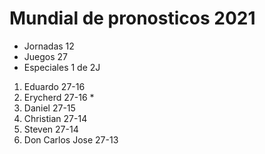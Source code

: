 


# Mundial de pronosticos 2021 #

* Jornadas 12
* Juegos 27
* Especiales 1 de 2J

1. Eduardo 27-16
2. Erycherd 27-16 *
3. Daniel 27-15
4. Christian 27-14
5. Steven 27-14
6. Don Carlos Jose 27-13